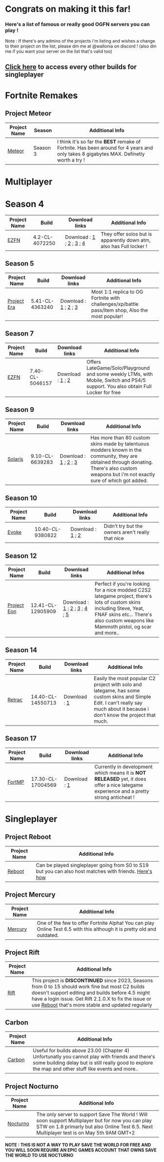 # Congrats on making it this far!

### Here's a list of famous or really good OGFN servers you can play !

Note : If there's any admins of the projects i'm listing and wishes a change to their project on the list, please dm me at @wallonia on discord ! (also dm me if you want your server on the list that's valid too)

## [Click here](https://github.com/ByZNexus/Fortnite-Versions/tree/main) to access every other builds for singleplayer

# Fortnite Remakes

## Project Meteor
| Project Name  |  Season          | Additional Info |
| ------------- | ---------------- | ------------------------------- |
| [Meteor](https://discord.com/invite/nVGfq8gJfv) | Season 3 | I think it's so far the **BEST** remake of Fortnite. Has been around for 4 years and only takes 8 gigabytes MAX. Definetly worth a try !

# Multiplayer

# Season 4
| Project Name  |  Build                    |  Download links             | Additional Info |
| ------------- | ---------------- | ------------------------------- | - |
| [EZFN](https://discord.gg/fortnitemobile) | 4.2-CL-4072250  |   Download : [1](https://public.simplyblk.xyz/4.2.zip) ; [2](https://drive.google.com/file/d/1kJQaxP-t7tLfo0adOaM-xdnu97yIFKRm/view?usp=sharing) ; [3](https://builds.rebootfn.org/4.2.zip) ; [4](https://galaxiafn.co.uk/4.2.zip) | They offer solos but is apparently down atm, also has Full locker !

## Season 5
| Project Name  |  Build                    |  Download links             | Additional Info |
| ------------- | ---------------- | ------------------------------- | - |
| [Project Era](https://discord.gg/officialerafn) | 5.41-CL-4363240 | Download : [1](https://cdn.aufgeladen.dev/5.41.zip) ; [2](https://galaxiafn.co.uk/5.41.zip) ; [3](http://builds.eclipsemp.org/5.41.zip) | Most 1:1 replica to OG Fortnite with challenges/xp/battle pass/item shop, Also the most popular!

## Season 7
| Project Name  |  Build                    |  Download links             | Additional Info |
| ------------- | ---------------- | ------------------------------- | - |
| [EZFN](https://discord.gg/fortnitemobile) | 7.40-CL-5046157 |  Download : [1](https://public.simplyblk.xyz/7.40.rar) ; [2](https://builds.rebootfn.org/7.40.rar) | Offers LateGame/Solo/Playground and some weekly LTMs, with Mobile, Switch and PS4/5 support. You also obtain Full Locker for free

## Season 9
| Project Name  |  Build                    |  Download links             | Additional Info |
| ------------- | ---------------- | ------------------------------- | - |
| [Solaris](https://discord.gg/solarisfn) | 9.10-CL-6639283	 | Download : [1](https://builds.rebootfn.org/9.10.rar) ; [2](https://galaxiafn.co.uk/9.10.zip) ; [3](https://public.simplyblk.xyz/9.10.rar) | Has more than 80 custom skins made by talentuous modders known in the community, they are obtained through donating. There's also custom weapons but i'm not exactly sure of which got added.

## Season 10
| Project Name  |  Build                    |  Download links             | Additional Info |
| ------------- | ---------------- | ------------------------------- | - |
| [Evoke](https://discord.gg/tDwY2rGTCB) | 10.40-CL-9380822	 | Download : [1](https://public.simplyblk.xyz/10.40.rar) ; [2](https://cdn.solarisfn.org/10.40.zip) | Didn't try but the owners aren't really that nice
## Season 12
| Project Name  |  Build                    |  Download links             | Additional Infos |
| ------------- | ---------------- | ------------------------------- | - |
| [Project Eon](https://discord.gg/eonfn) | 12.41-CL-12905909	 |   Download : [1](https://fnbuilds.boostedv2.dev/12.41.rar) ; [2](https://cdn.aufgeladen.dev/12.41.zip) ; [3](https://public.simplyblk.xyz/Fortnite%2012.41.zip) ; [4](https://web.archive.org/web/20241214144234/https://public.simplyblk.xyz/Fortnite%2012.41.zip) ; [5](https://builds.fn-builds.net/12.41-CL-12905909.7z) | Perfect if you're looking for a nice modded C2S2 lategame project, there's lots of custom skins including Steve, Yeat, FNAF skins etc... There's also custom weapons like Mammoth pistol, og scar and more.. |

## Season 14
| Project Name  |  Build                    |  Download links             | Additional Info |
| ------------- | ---------------- | ------------------------------- | - |
| [Retrac](https://discord.gg/retrac) | 14.40-CL-14550713	 |  Download : [1](https://public.simplyblk.xyz/14.40.rar) | Easily the most popular C2 project with solo and lategame, has some custom skins and Simple Edit. I can't really say much about it because i don't know the project that much.

## Season 17
| Project Name  |  Build                    |  Download links             | Additional Info |
| ------------- | ---------------- | ------------------------------- | - |
| [FortMP](https://discord.gg/GRpGGBYamN) | 17.30-CL-17004569	| Download : [1](https://public.simplyblk.xyz/17.30.zip) | Currently in development which means it is **NOT RELEASED** yet, it does offer a nice lategame experience and a pretty strong anticheat !


# Singleplayer

## Project Reboot
| Project Name | Additional Info |
| - | - |
| [Reboot](https://discord.gg/rebootmp) | Can be played singleplayer going from S0 to S19 but you can also host matches with friends. [Here's how](https://www.youtube.com/watch?v=GFrNp9uuRP0)

## Project Mercury
| Project Name | Additional Info |
| - | - |
| [Mercury](https://discord.gg/QufwNeE436) | One of the few to offer Fortnite Alpha! You can play Online Test 6.5 with this although it is pretty old and outdated.

## Project Rift
| Project Name | Additional Info |
| - | - |
| [Rift](https://github.com/ByZNexus/Rift-Archive) | This project is **DISCONTINUED** since 2023, Seasons from 0 to 15 should work fine but most C2 builds doesn't support editing and builds before 4.5 might have a login issue. Get Rift 2.1.0.X to fix the issue or use [Reboot](https://discord.gg/rebootmp) that's more stable and updated regularly

## Carbon
| Project Name | Additional Info |
| - | - |
| [Carbon](https://discord.gg/VbQdXyfdQu) | Useful for builds above 23.00 (Chapter 4) Unfortunatly you cannot play with friends and there's some building delay but is still really good to explore the map and other stuff like events and more..

## Project Nocturno
| Project Name | Additional Info |
| - | - |
| [Nocturno](https://discord.gg/MQVyqqKgrb) | The only server to support Save The World ! Will soon support Multiplayer but for now you can play STW on 1.8 primarly but also Online Test 6.5. Next Multiplayer test is on May 5th 9AM GMT+2

**NOTE : THIS IS NOT A WAY TO PLAY SAVE THE WORLD FOR FREE AND YOU WILL SOON REQUIRE AN EPIC GAMES ACCOUNT THAT OWNS SAVE THE WORLD TO USE NOCTURNO**









